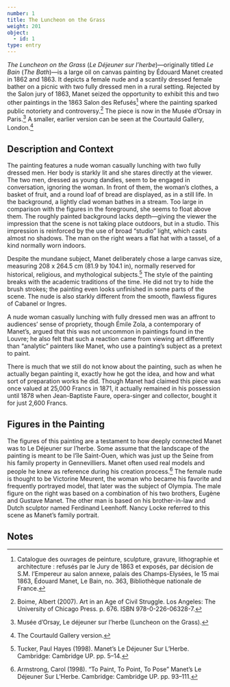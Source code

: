 ```yaml
---
number: 1
title: The Luncheon on the Grass
weight: 201
object:
  - id: 1
type: entry
---
```


*The Luncheon on the Grass* (*Le Déjeuner sur l’herbe*)—originally titled *Le Bain* (*The Bath*)—is a large oil on canvas painting by Édouard Manet created in 1862 and 1863. It depicts a female nude and a scantily dressed female bather on a picnic with two fully dressed men in a rural setting. Rejected by the Salon jury of 1863, Manet seized the opportunity to exhibit this and two other paintings in the 1863 Salon des Refusés[^1] where the painting sparked public notoriety and controversy.[^2] The piece is now in the Musée d’Orsay in Paris.[^3] A smaller, earlier version can be seen at the Courtauld Gallery, London.[^4]

## Description and Context

The painting features a nude woman casually lunching with two fully dressed men. Her body is starkly lit and she stares directly at the viewer. The two men, dressed as young dandies, seem to be engaged in conversation, ignoring the woman. In front of them, the woman’s clothes, a basket of fruit, and a round loaf of bread are displayed, as in a still life. In the background, a lightly clad woman bathes in a stream. Too large in comparison with the figures in the foreground, she seems to float above them. The roughly painted background lacks depth—giving the viewer the impression that the scene is not taking place outdoors, but in a studio. This impression is reinforced by the use of broad “studio” light, which casts almost no shadows. The man on the right wears a flat hat with a tassel, of a kind normally worn indoors.

Despite the mundane subject, Manet deliberately chose a large canvas size, measuring 208 x 264.5 cm (81.9 by 104.1 in), normally reserved for historical, religious, and mythological subjects.[^5] The style of the painting breaks with the academic traditions of the time. He did not try to hide the brush strokes; the painting even looks unfinished in some parts of the scene. The nude is also starkly different from the smooth, flawless figures of Cabanel or Ingres.

A nude woman casually lunching with fully dressed men was an affront to audiences’ sense of propriety, though Émile Zola, a contemporary of Manet’s, argued that this was not uncommon in paintings found in the Louvre; he also felt that such a reaction came from viewing art differently than “analytic” painters like Manet, who use a painting’s subject as a pretext to paint.

There is much that we still do not know about the painting, such as when he actually began painting it, exactly how he got the idea, and how and what sort of preparation works he did. Though Manet had claimed this piece was once valued at 25,000 Francs in 1871, it actually remained in his possession until 1878 when Jean-Baptiste Faure, opera-singer and collector, bought it for just 2,600 Francs.

## Figures in the Painting

The figures of this painting are a testament to how deeply connected Manet was to Le Déjeuner sur l’herbe. Some assume that the landscape of the painting is meant to be l’île Saint-Ouen, which was just up the Seine from his family property in Gennevilliers. Manet often used real models and people he knew as reference during his creation process.[^6] The female nude is thought to be Victorine Meurent, the woman who became his favorite and frequently portrayed model, that later was the subject of Olympia. The male figure on the right was based on a combination of his two brothers, Eugène and Gustave Manet. The other man is based on his brother-in-law and Dutch sculptor named Ferdinand Leenhoff. Nancy Locke referred to this scene as Manet’s family portrait.

## Notes

[^1]: Catalogue des ouvrages de peinture, sculpture, gravure, lithographie et architecture : refusés par le Jury de 1863 et exposés, par décision de S.M. l’Empereur au salon annexe, palais des Champs-Elysées, le 15 mai 1863, Édouard Manet, Le Bain, no. 363, Bibliothèque nationale de France.

[^2]: Boime, Albert (2007). Art in an Age of Civil Struggle. Los Angeles: The University of Chicago Press. p. 676. ISBN 978-0-226-06328-7.

[^3]: Musée d’Orsay, Le déjeuner sur l’herbe (Luncheon on the Grass).

[^4]: The Courtauld Gallery version.

[^5]: Tucker, Paul Hayes (1998). Manet’s Le Déjeuner Sur L’Herbe. Cambridge: Cambridge UP. pp. 5–14.

[^6]: Armstrong, Carol (1998). “To Paint, To Point, To Pose” Manet’s Le Déjeuner Sur L’Herbe. Cambridge: Cambridge UP. pp. 93–111.



